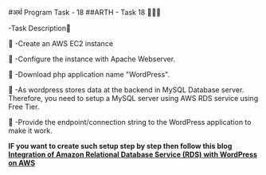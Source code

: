 
#अर्थ Program Task - 18
##ARTH - Task 18 👨🏻‍💻

-Task Description📄

🔅 -Create an AWS EC2 instance 

🔅 -Configure the instance with Apache Webserver. 

🔅 -Download php application name "WordPress".

🔅 -As wordpress stores data at the backend in MySQL Database server. Therefore, you need to setup a MySQL server using AWS RDS service using Free Tier.

🔅 -Provide the endpoint/connection string to the WordPress application to make it work. 

**IF you want to create such setup step by step then follow this blog [Integration of Amazon Relational Database Service (RDS) with WordPress on AWS](https://www.linkedin.com/posts/sahid-khan_wordpress-database-work-activity-6792368741423321088-7suT)**
